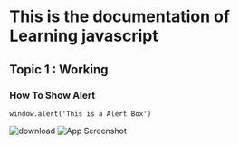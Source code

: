 # This is the documentation of Learning javascript
## Topic 1 : Working 
### How To Show Alert
```
window.alert('This is a Alert Box')

```

![download](https://user-images.githubusercontent.com/95143486/143728722-34e5d866-5f8a-4919-ae84-8349370d4be8.png)
![App Screenshot](https://imgur.com/a/iOavGN8)
